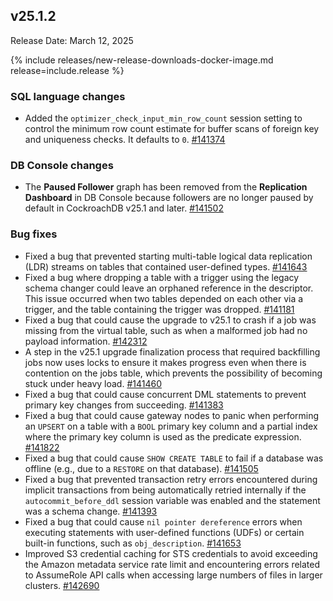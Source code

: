 ## v25.1.2

Release Date: March 12, 2025

{% include releases/new-release-downloads-docker-image.md release=include.release %}

<h3 id="v25-1-2-sql-language-changes">SQL language changes</h3>

- Added the `optimizer_check_input_min_row_count` session setting to control the minimum row count estimate for buffer scans of foreign key and uniqueness checks. It defaults to `0`.
 [#141374][#141374]

<h3 id="v25-1-2-db-console-changes">DB Console changes</h3>

- The **Paused Follower** graph has been removed from the **Replication Dashboard** in DB Console because followers are no longer paused by default in CockroachDB v25.1 and later.
 [#141502][#141502]

<h3 id="v25-1-2-bug-fixes">Bug fixes</h3>

- Fixed a bug that prevented starting multi-table logical data replication (LDR) streams on tables that contained user-defined types.
 [#141643][#141643]
- Fixed a bug where dropping a table with a trigger using the legacy schema changer could leave an orphaned reference in the descriptor. This issue occurred when two tables depended on each other via a trigger, and the table containing the trigger was dropped.
 [#141181][#141181]
- Fixed a bug that could cause the upgrade to v25.1 to crash if a job was missing from the virtual table, such as when a malformed job had no payload information.
 [#142312][#142312]
- A step in the v25.1 upgrade finalization process that required backfilling jobs now uses locks to ensure it makes progress even when there is contention on the jobs table, which prevents the possibility of becoming stuck under heavy load.
 [#141460][#141460]
- Fixed a bug that could cause concurrent DML statements to prevent primary key changes from succeeding.
 [#141383][#141383]
- Fixed a bug that could cause gateway nodes to panic when performing an `UPSERT` on a table with a `BOOL` primary key column and a partial index where the primary key column is used as the predicate expression.
 [#141822][#141822]
- Fixed a bug that could cause `SHOW CREATE TABLE` to fail if a database was offline (e.g., due to a `RESTORE` on that database).
 [#141505][#141505]
- Fixed a bug that prevented transaction retry errors encountered during implicit transactions from being automatically retried internally if the `autocommit_before_ddl` session variable was enabled and the statement was a schema change.
 [#141393][#141393]
- Fixed a bug that could cause `nil pointer dereference` errors when executing statements with user-defined functions (UDFs) or certain built-in functions, such as `obj_description`.
 [#141653][#141653]
- Improved S3 credential caching for STS credentials to avoid exceeding the Amazon metadata service rate limit and encountering errors related to AssumeRole API calls when accessing large numbers of files in larger clusters.
 [#142690][#142690]


[#142690]: https://github.com/cockroachdb/cockroach/pull/142690
[#141502]: https://github.com/cockroachdb/cockroach/pull/141502
[#141643]: https://github.com/cockroachdb/cockroach/pull/141643
[#141181]: https://github.com/cockroachdb/cockroach/pull/141181
[#142312]: https://github.com/cockroachdb/cockroach/pull/142312
[#141460]: https://github.com/cockroachdb/cockroach/pull/141460
[#141505]: https://github.com/cockroachdb/cockroach/pull/141505
[#141653]: https://github.com/cockroachdb/cockroach/pull/141653
[#141374]: https://github.com/cockroachdb/cockroach/pull/141374
[#141383]: https://github.com/cockroachdb/cockroach/pull/141383
[#141822]: https://github.com/cockroachdb/cockroach/pull/141822
[#141393]: https://github.com/cockroachdb/cockroach/pull/141393
